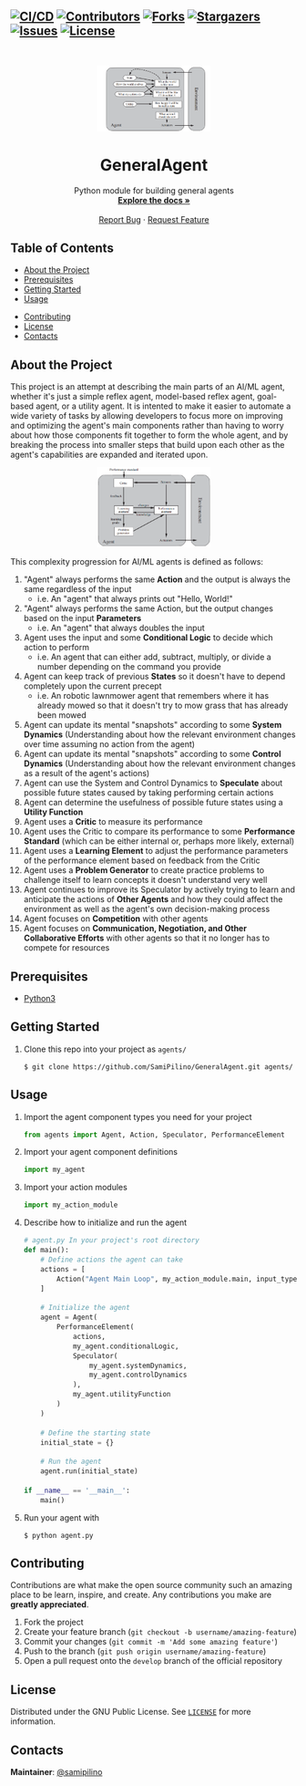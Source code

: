<!-- GitHub Badges/Shields -->
<!-- See https://shields.io/ for more options. -->
[![CI/CD][cicd-shield]][cicd-url]
[![Contributors][contributors-shield]][contributors-url]
[![Forks][forks-shield]][forks-url]
[![Stargazers][stars-shield]][stars-url]
[![Issues][issues-shield]][issues-url]
[![License][license-shield]][license-url]
-----
<br />
<p align="center">
<!-- PROJECT LOGO -->
<a href="">
    <img src="./docs/images/GoalAgentDiagram.png" width="200px" height="auto"/>
</a>

<!-- PROJECT TITLE -->
<h1 align="center">GeneralAgent</h1>

<p align="center">
    <!-- SHORT PROJECT DESCRIPTION -->
    Python module for building general agents
    <br />
    <!-- LINK TO DOCUMENTATION -->
    <a href="https://samipilino.github.io/GeneralAgent/"><strong>Explore the docs »</strong></a>
    <br />
    <br />
    <!-- LINK TO DEMO
    <a href="INSERT LINK TO DEMO HERE">View Demo</a>
    · -->
    <!-- LINK TO ISSUES -->
    <a href="https://github.com/SamiPilino/GeneralAgent/issues">Report Bug</a>
    ·
    <!-- LINK TO ISSUES -->
    <a href="https://github.com/SamiPilino/GeneralAgent/issues">Request Feature</a>
</p>
</p>

Table of Contents
---------------------
- [About the Project](#about-the-project)
- [Prerequisites](#prerequisites)
- [Getting Started](#getting-started)
- [Usage](#usage)
<!-- - [Roadmap](#roadmap) -->
<!-- - [FAQ](#faq) -->
- [Contributing](#contributing)
- [License](#license)
- [Contacts](#contacts)
<!-- - [Support the Project](#donate) -->
<!-- - [Acknowledgements](#acknowledgements) -->

<a name="about-the-project"></a>
About the Project
---------------------
<!-- A brief description of what this project does and who it's for -->
This project is an attempt at describing the main parts of an AI/ML agent, whether it's just a simple reflex agent, model-based reflex agent, goal-based agent, or a utility agent. It is intented to make it easier to automate a wide variety of tasks by allowing developers to focus more on improving and optimizing the agent's main components rather than having to worry about how those components fit together to form the whole agent, and by breaking the process into smaller steps that build upon each other as the agent's capabilities are expanded and iterated upon.

<center>
    <img src="./docs/images/GeneralAgentDiagram.png" width="200px" height="auto"/>
</center>

This complexity progression for AI/ML agents is defined as follows:

1. "Agent" always performs the same **Action** and the output is always the same regardless of the input
    - i.e. An "agent" that always prints out "Hello, World!"
2. "Agent" always performs the same Action, but the output changes based on the input **Parameters**
    - i.e. An "agent" that always doubles the input
3. Agent uses the input and some **Conditional Logic** to decide which action to perform
    - i.e. An agent that can either add, subtract, multiply, or divide a number depending on the command you provide
4. Agent can keep track of previous **States** so it doesn't have to depend completely upon the current precept
    - i.e. An robotic lawnmower agent that remembers where it has already mowed so that it doesn't try to mow grass that has already been mowed
5. Agent can update its mental "snapshots" according to some **System Dynamics** (Understanding about how the relevant environment changes over time assuming no action from the agent)
6. Agent can update its mental "snapshots" according to some **Control Dynamics** (Understanding about how the relevant environment changes as a result of the agent's actions)
7. Agent can use the System and Control Dynamics to **Speculate** about possible future states caused by taking performing certain actions
8. Agent can determine the usefulness of possible future states using a **Utility Function**
9. Agent uses a **Critic** to measure its performance
10. Agent uses the Critic to compare its performance to some **Performance Standard** (which can be either internal or, perhaps more likely, external)
11. Agent uses a **Learning Element** to adjust the performance parameters of the performance element based on feedback from the Critic
12. Agent uses a **Problem Generator** to create practice problems to challenge itself to learn concepts it doesn't understand very well
13. Agent continues to improve its Speculator by actively trying to learn and anticipate the actions of **Other Agents** and how they could affect the environment as well as the agent's own decision-making process
14. Agent focuses on **Competition** with other agents
15. Agent focuses on **Communication, Negotiation, and Other Collaborative Efforts** with other agents so that it no longer has to compete for resources

<a name="prerequisites"></a>
Prerequisites
---------------------
<!-- This section should list any major frameworks that you built your project using. Leave any add-ons/plugins for the Acknowledgements section. Here are a few examples.-->
- [Python3](https://www.python.org/)

<a name="getting-started"></a>
Getting Started
---------------------
<!-- This is an example of how you may give instructions on setting up your project locally. To get a local copy up and running follow these simple example steps. -->
1. Clone this repo into your project as `agents/`
    ```
    $ git clone https://github.com/SamiPilino/GeneralAgent.git agents/
    ```

<a name="usage"></a>
Usage
------
1. Import the agent component types you need for your project
    ```python
    from agents import Agent, Action, Speculator, PerformanceElement
    ```
2. Import your agent component definitions
    ```python
    import my_agent
    ```
3. Import your action modules
    ```python
    import my_action_module
    ```
4. Describe how to initialize and run the agent
    ```python
    # agent.py In your project's root directory
    def main():
        # Define actions the agent can take
        actions = [
            Action("Agent Main Loop", my_action_module.main, input_types="PreviousState", output_types="NextState")
        ]

        # Initialize the agent
        agent = Agent(
            PerformanceElement(
                actions,
                my_agent.conditionalLogic,
                Speculator(
                    my_agent.systemDynamics,
                    my_agent.controlDynamics
                ),
                my_agent.utilityFunction
            )
        )

        # Define the starting state
        initial_state = {}

        # Run the agent
        agent.run(initial_state)

    if __name__ == '__main__':
        main()
    ```
5. Run your agent with
    ```
    $ python agent.py
    ```
<!-- 
<a name="roadmap"></a>
Roadmap
----------
See the [open issues][issues-url] for a list of proposed features (and known issues). -->
<!--
<a name="faq"></a>
FAQ
----
-->

<a name="contributing"></a>
Contributing
---------------
Contributions are what make the open source community such an amazing place to be learn, inspire, and create. Any contributions you make are **greatly appreciated**.

1. Fork the project
2. Create your feature branch (`git checkout -b username/amazing-feature`)
3. Commit your changes (`git commit -m 'Add some amazing feature'`)
4. Push to the branch (`git push origin username/amazing-feature`)
5. Open a pull request onto the `develop` branch of the official repository

<a name="license"></a>
License
-----------
Distributed under the GNU Public License. See [`LICENSE`][license] for more information.

<a name="contacts"></a>
Contacts
-----------
<!-- Your Name - [@github_username][link-to-github-user] -->
**Maintainer**: [@samipilino][samipilino]
<!-- 
<a name="donate"></a>
Support the Project
--------------------
[Donate to HART][donate-url]
-->
<!--
<a name="acknowledgements"></a>
Acknowledgements
-----------------
- [GitHub Emoji Cheat Sheet](https://www.webpagefx.com/tools/emoji-cheat-sheet)
- [Img Shields](https://shields.io)
- [Choose an Open Source License](https://choosealicense.com)
- [GitHub Pages](https://pages.github.com)
- [Animate.css](https://daneden.github.io/animate.css)
- [Loaders.css](https://connoratherton.com/loaders)
- [Slick Carousel](https://kenwheeler.github.io/slick)
- [Smooth Scroll](https://github.com/cferdinandi/smooth-scroll)
- [Sticky Kit](http://leafo.net/sticky-kit)
- [JVectorMap](http://jvectormap.com)
- [Font Awesome](https://fontawesome.com)
-->
<!-- MARKDOWN LINKS & IMAGES -->
<!-- https://www.markdownguide.org/basic-syntax/#reference-style-links -->
[cicd-shield]: https://github.com/SamiPilino/GeneralAgent/workflows/Documentation/badge.svg?branch=develop
[cicd-url]: https://github.com/SamiPilino/docs/actions "Documentation"
[contributors-shield]: https://img.shields.io/github/contributors/SamiPilino/GeneralAgent
[contributors-url]: https://github.com/SamiPilino/GeneralAgent/graphs/contributors
[forks-shield]: https://img.shields.io/github/forks/SamiPilino/GeneralAgent
[forks-url]: https://github.com/SamiPilino/GeneralAgent/network/members
[stars-shield]: https://img.shields.io/github/stars/SamiPilino/GeneralAgent
[stars-url]: https://github.com/SamiPilino/GeneralAgent/stargazers
[issues-shield]: https://img.shields.io/github/issues/SamiPilino/GeneralAgent
[issues-url]: https://github.com/SamiPilino/GeneralAgent/issues
[license-shield]: https://img.shields.io/github/license/SamiPilino/GeneralAgent
[license-url]: https://github.com/SamiPilino/GeneralAgent/blob/main/LICENSE
[license]: ./LICENSE "GNU Public License"
[samipilino]: https://github.com/samipilino
